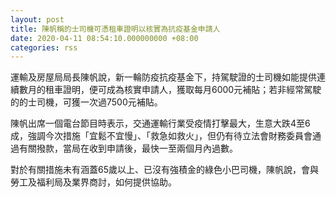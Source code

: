 ```yaml
---
layout: post
title: 陳帆稱的士司機可憑租車證明以核實為抗疫基金申請人
date: 2020-04-11 08:54:10.000000000 +08:00
categories: rss
---
```


運輸及房屋局局長陳帆說，新一輪防疫抗疫基金下，持駕駛證的士司機如能提供連續數月的租車證明，便可成為核實申請人，獲取每月6000元補貼；若非經常駕駛的的士司機，可獲一次過7500元補貼。

陳帆出席一個電台節目時表示，交通運輸行業受疫情打擊最大，生意大跌4至6成，強調今次措施「宜鬆不宜慢」、「救急如救火」，但仍有待立法會財務委員會通過有關撥款，當局在收到申請後，最快一至兩個月內過數。

對於有關措施未有涵蓋65歲以上、已沒有強積金的綠色小巴司機，陳帆說，會與勞工及福利局及業界商討，如何提供協助。
